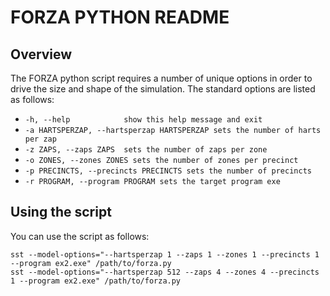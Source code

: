 # FORZA PYTHON README

## Overview
The FORZA python script requires a number of unique options in order to drive the 
size and shape of the simulation.  The standard options are listed as follows:

* `-h, --help            show this help message and exit`
* `-a HARTSPERZAP, --hartsperzap HARTSPERZAP sets the number of harts per zap`
* `-z ZAPS, --zaps ZAPS  sets the number of zaps per zone`
* `-o ZONES, --zones ZONES sets the number of zones per precinct`
* `-p PRECINCTS, --precincts PRECINCTS sets the number of precincts`
* `-r PROGRAM, --program PROGRAM sets the target program exe`

## Using the script

You can use the script as follows:
```
sst --model-options="--hartsperzap 1 --zaps 1 --zones 1 --precincts 1 --program ex2.exe" /path/to/forza.py
sst --model-options="--hartsperzap 512 --zaps 4 --zones 4 --precincts 1 --program ex2.exe" /path/to/forza.py
```
